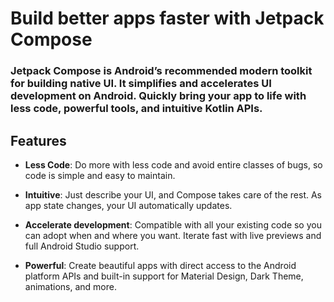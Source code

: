 # Build better apps faster with Jetpack Compose

### Jetpack Compose is Android’s recommended modern toolkit for building native UI. It simplifies and accelerates UI development on Android. Quickly bring your app to life with less code, powerful tools, and intuitive Kotlin APIs.

## Features

- **Less Code**: Do more with less code and avoid entire classes of bugs, so code is simple and easy to maintain.

- **Intuitive**: Just describe your UI, and Compose takes care of the rest. As app state changes, your UI automatically updates.

- **Accelerate development**: Compatible with all your existing code so you can adopt when and where you want. Iterate fast with live previews and full Android Studio support.

- **Powerful**: Create beautiful apps with direct access to the Android platform APIs and built-in support for Material Design, Dark Theme, animations, and more.

